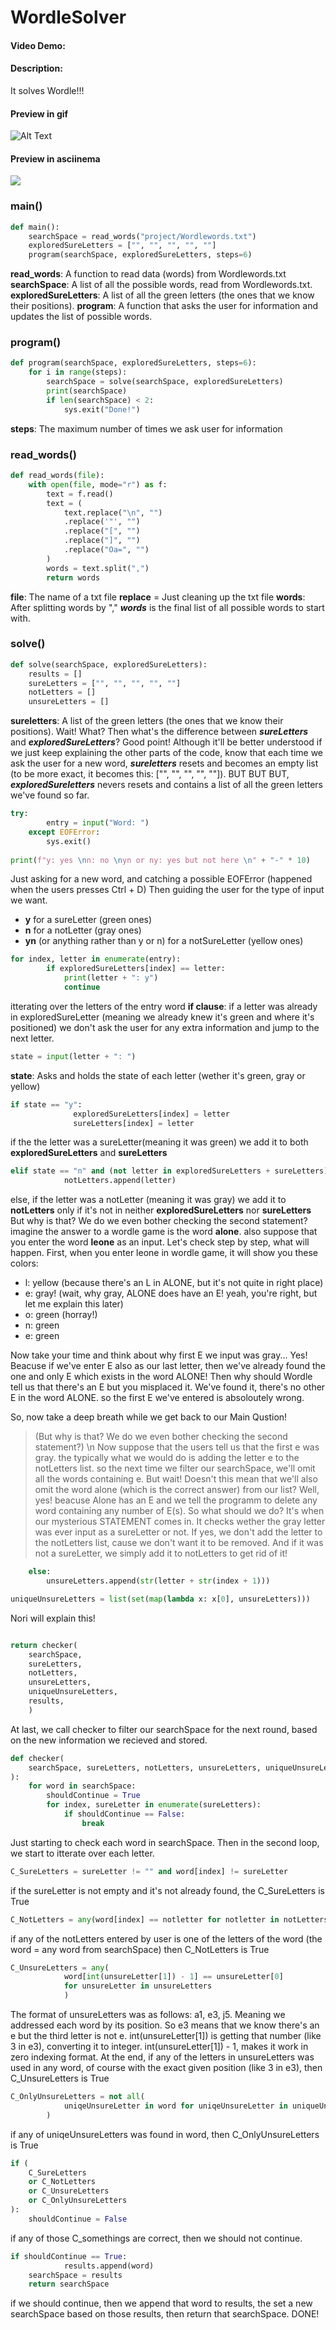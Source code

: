 # WordleSolver
#### Video Demo:  <URL HERE>
#### Description:
It solves Wordle!!!
    
#### Preview in gif
![Alt Text](https://github.com/thewoood/WordleSolver/blob/main/wordle.gif?raw=true)

#### Preview in asciinema
<a href="https://asciinema.org/a/XvP6AknnpXQSoq0uKXw70ZzEB" target="_blank"><img src="https://asciinema.org/a/XvP6AknnpXQSoq0uKXw70ZzEB.svg" /></a>

### main()
```python
def main():
    searchSpace = read_words("project/Wordlewords.txt")
    exploredSureLetters = ["", "", "", "", ""]
    program(searchSpace, exploredSureLetters, steps=6)
```
**read_words**: A function to read data (words) from Wordlewords.txt
**searchSpace**: A list of all the possible words, read from Wordlewords.txt.
**exploredSureLetters**: A list of all the green letters (the ones that we know their positions).
**program**: A function that asks the user for information and updates the list of possible words.


### program()
```python
def program(searchSpace, exploredSureLetters, steps=6):
    for i in range(steps):
        searchSpace = solve(searchSpace, exploredSureLetters)
        print(searchSpace)
        if len(searchSpace) < 2:
            sys.exit("Done!")
```
**steps**: The maximum number of times we ask user for information


### read_words()
```python
def read_words(file):
    with open(file, mode="r") as f:
        text = f.read()
        text = (
            text.replace("\n", "")
            .replace('"', "")
            .replace("[", "")
            .replace("]", "")
            .replace("Oa=", "")
        )
        words = text.split(",")
        return words
```

**file**: The name of a txt file
**replace** = Just cleaning up the txt file
**words**: After splitting words by "," ***words*** is the final list of all possible words to start with.


### solve()
```python
def solve(searchSpace, exploredSureLetters):
    results = []
    sureLetters = ["", "", "", "", ""]
    notLetters = []
    unsureLetters = []
```
**sureletters**: A list of the green letters (the ones that we know their positions).
Wait! What? Then what's the difference between ***sureLetters*** and ***exploredSureLetters***? Good point! Although it'll be better understood if we just keep explaining the other parts of the code, know that each time we ask the user for a new word, ***sureletters*** resets and becomes an empty list (to be more exact, it becomes this: \["", "", "", "", ""\]). BUT BUT BUT, ***exploredSureletters*** nevers resets and contains a list of all the green letters we've found so far.

```python
try:
        entry = input("Word: ")
    except EOFError:
        sys.exit()
        
print(f"y: yes \nn: no \nyn or ny: yes but not here \n" + "-" * 10)
```
Just asking for a new word, and catching a possible EOFError (happened when the users presses Ctrl + D)
Then guiding the user for the type of input we want. 
- **y** for a sureLetter (green ones)
- **n** for a notLetter (gray ones)
- **yn** (or anything rather than y or n) for a notSureLetter (yellow ones)


```python
for index, letter in enumerate(entry):
        if exploredSureLetters[index] == letter:
            print(letter + ": y")
            continue
```
itterating over the letters of the entry word
**if clause**: if a letter was already in exploredSureLetter (meaning we already knew it's green and where it's positioned) we don't ask the user for any extra information and jump to the next letter.


```python
state = input(letter + ": ")
```
**state**: Asks and holds the state of each letter (wether it's green, gray or yellow)

```python
if state == "y":
              exploredSureLetters[index] = letter
              sureLetters[index] = letter
```
if the the letter was a sureLetter(meaning it was green) we add it to both **exploredSureLetters** and **sureLetters**

```python
elif state == "n" and (not letter in exploredSureLetters + sureLetters):
            notLetters.append(letter)
```
else, if the letter was a notLetter (meaning it was gray) we add it to **notLetters** only if it's not in neither **exploredSureLetters** nor **sureLetters**
But why is that? We do we even bother checking the second statement?
imagine the answer to a wordle game is the word **alone**. also suppose that you enter the word **leone** as an input. Let's check step by step, what will happen. 
First, when you enter leone in wordle game, it will show you these colors:
- l: yellow (because there's an L in ALONE, but it's not quite in right place)
- e: gray! (wait, why gray, ALONE does have an E! yeah, you're right, but let me explain this later)
- o: green (horray!)
- n: green
- e: green

Now take your time and think about why first E we input was gray...
Yes! Beacuse if we've enter E also as our last letter, then we've already found the one and only E which exists in the word ALONE! Then why should Wordle tell us that there's an E but you misplaced it. We've found it, there's no other E in the word ALONE. so the first E we've entered is absoloutely wrong.

So, now take a deep breath while we get back to our Main Qustion! 
> (But why is that? We do we even bother checking the second statement?)
\n Now suppose that the users tell us that the first e was gray. the typically what we would do is adding the letter e to the notLetters list. so the next time we filter our searchSpace, we'll omit all the words containing e. But wait! Doesn't this mean that we'll also omit the word alone (which is the correct answer) from our list? Well, yes! beacuse Alone has an E and we tell the programm to delete any word containing any number of E(s). 
So what should we do? It's when our mysterious STATEMENT comes in. It checks wether the gray letter was ever input as a sureLetter or not. If yes, we don't add the letter to the notLetters list, cause we don't want it to be removed. And if it was not a sureLetter, we simply add it to notLetters to get rid of it!


```python
    else:
        unsureLetters.append(str(letter + str(index + 1)))

uniqueUnsureLetters = list(set(map(lambda x: x[0], unsureLetters)))
```
Nori will explain this!


```python

return checker(
    searchSpace,
    sureLetters,
    notLetters,
    unsureLetters,
    uniqueUnsureLetters,
    results,
    )
```
At last, we call checker to filter our searchSpace for the next round, based on the new information we recieved and stored.


```python
def checker(
    searchSpace, sureLetters, notLetters, unsureLetters, uniqueUnsureLetters, results
):
    for word in searchSpace:
        shouldContinue = True
        for index, sureLetter in enumerate(sureLetters):
            if shouldContinue == False:
                break
```
Just starting to check each word in searchSpace. Then in the second loop, we start to itterate over each letter.

```python 
C_SureLetters = sureLetter != "" and word[index] != sureLetter
```
if the sureLetter is not empty and it's not already found, the C_SureLetters is True

```python
C_NotLetters = any(word[index] == notletter for notletter in notLetters)
```
if any of the notLetters entered by user is one of the letters of the word (the word = any word from searchSpace) then C_NotLetters is True

```python
C_UnsureLetters = any(
            word[int(unsureLetter[1]) - 1] == unsureLetter[0]
            for unsureLetter in unsureLetters
            )
```
The format of unsureLetters was as follows: a1, e3, j5. Meaning we addressed each word by its position. So e3 means that we know there's an e but the third letter is not e. int(unsureLetter[1]) is getting that number (like 3 in e3), converting it to integer. int(unsureLetter[1]) - 1, makes it work in zero indexing format. At the end, if any of the letters in unsureLetters was used in any word, of course with the exact given position (like 3 in e3), then C_UnsureLetters is True

```python
C_OnlyUnsureLetters = not all(
            uniqeUnsureLetter in word for uniqeUnsureLetter in uniqueUnsureLetters
        )
```

if any of uniqeUnsureLetters was found in word, then C_OnlyUnsureLetters is True

```python
if (
    C_SureLetters
    or C_NotLetters
    or C_UnsureLetters
    or C_OnlyUnsureLetters
):
    shouldContinue = False
```

if any of those C_somethings are correct, then we should not continue.

```python
if shouldContinue == True:
            results.append(word)
    searchSpace = results
    return searchSpace
```
if we should continue, then we append that word to results, the set a new searchSpace based on those results, then return that searchSpace.
DONE!
